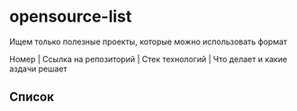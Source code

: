 # opensource-list

Ищем только полезные проекты, которые можно использовать формат

Номер | Ссылка на репозиторий | Стек технологий | Что делает и какие аздачи решает


## Список
